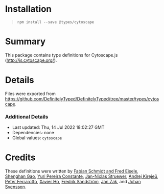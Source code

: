 # Installation
> `npm install --save @types/cytoscape`

# Summary
This package contains type definitions for Cytoscape.js (http://js.cytoscape.org/).

# Details
Files were exported from https://github.com/DefinitelyTyped/DefinitelyTyped/tree/master/types/cytoscape.

### Additional Details
 * Last updated: Thu, 14 Jul 2022 18:02:27 GMT
 * Dependencies: none
 * Global values: `cytoscape`

# Credits
These definitions were written by [ Fabian Schmidt and Fred Eisele](https://github.com/phreed), [Shenghan Gao](https://github.com/wy193777), [Yuri Pereira Constante](https://github.com/ypconstante), [Jan-Niclas Struewer](https://github.com/janniclas), [Andrej Kirejeŭ](https://github.com/gsbelarus), [Peter Ferrarotto](https://github.com/peterjferrarotto), [Xavier Ho](https://github.com/spaxe), [Fredrik Sandström](https://github.com/Veckodag), [Jan Zak](https://github.com/zakjan), and [Johan Svensson](https://github.com/jsve).
